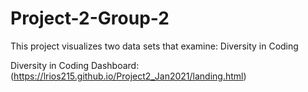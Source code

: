 # Project-2-Group-2
This project visualizes two data sets that examine: Diversity in Coding

Diversity in Coding Dashboard: (https://lrios215.github.io/Project2_Jan2021/landing.html)


